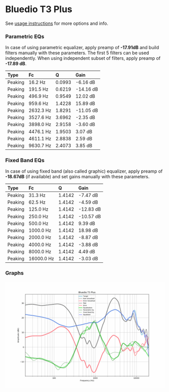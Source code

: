 # Bluedio T3 Plus
See [usage instructions](https://github.com/jaakkopasanen/AutoEq#usage) for more options and info.

### Parametric EQs
In case of using parametric equalizer, apply preamp of **-17.91dB** and build filters manually
with these parameters. The first 5 filters can be used independently.
When using independent subset of filters, apply preamp of **-17.89 dB**.

| Type    | Fc        |      Q | Gain      |
|:--------|:----------|:-------|:----------|
| Peaking | 16.2 Hz   | 0.0993 | -6.16 dB  |
| Peaking | 191.5 Hz  | 0.6219 | -14.16 dB |
| Peaking | 496.9 Hz  | 0.9549 | 12.02 dB  |
| Peaking | 959.6 Hz  | 1.4228 | 15.89 dB  |
| Peaking | 2632.3 Hz | 1.8291 | -11.05 dB |
| Peaking | 3527.6 Hz | 3.6962 | -2.35 dB  |
| Peaking | 3898.0 Hz | 2.9158 | -3.60 dB  |
| Peaking | 4476.1 Hz | 1.9503 | 3.07 dB   |
| Peaking | 4611.1 Hz | 2.8838 | 2.59 dB   |
| Peaking | 9630.7 Hz | 2.4073 | 3.85 dB   |

### Fixed Band EQs
In case of using fixed band (also called graphic) equalizer, apply preamp of **-18.67dB**
(if available) and set gains manually with these parameters.

| Type    | Fc         |      Q | Gain      |
|:--------|:-----------|:-------|:----------|
| Peaking | 31.3 Hz    | 1.4142 | -7.47 dB  |
| Peaking | 62.5 Hz    | 1.4142 | -4.59 dB  |
| Peaking | 125.0 Hz   | 1.4142 | -12.83 dB |
| Peaking | 250.0 Hz   | 1.4142 | -10.57 dB |
| Peaking | 500.0 Hz   | 1.4142 | 9.39 dB   |
| Peaking | 1000.0 Hz  | 1.4142 | 18.98 dB  |
| Peaking | 2000.0 Hz  | 1.4142 | -8.87 dB  |
| Peaking | 4000.0 Hz  | 1.4142 | -3.88 dB  |
| Peaking | 8000.0 Hz  | 1.4142 | 4.49 dB   |
| Peaking | 16000.0 Hz | 1.4142 | -3.03 dB  |

### Graphs
![](./Bluedio%20T3%20Plus.png)